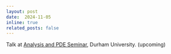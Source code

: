 ```yaml
---
layout: post
date:  2024-11-05
inline: true
related_posts: false
---
```


Talk at [Analysis and PDE Seminar](https://www.maths.dur.ac.uk/seminars/), Durham University. (upcoming)
